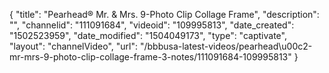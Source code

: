 {
    "title": "Pearhead&reg; Mr. &amp; Mrs. 9-Photo Clip Collage Frame",
    "description": "",
    "channelid": "111091684",
    "videoid": "109995813",
    "date_created": "1502523959",
    "date_modified": "1504049173",
    "type": "captivate",
    "layout": "channelVideo",
    "url": "\/bbbusa-latest-videos\/pearhead\u00c2-mr-mrs-9-photo-clip-collage-frame-3-notes\/111091684-109995813"
}